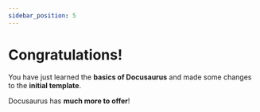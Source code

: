 ```yaml
---
sidebar_position: 5
---
```


# Congratulations!

You have just learned the **basics of Docusaurus** and made some changes to the **initial template**.

Docusaurus has **much more to offer**!

